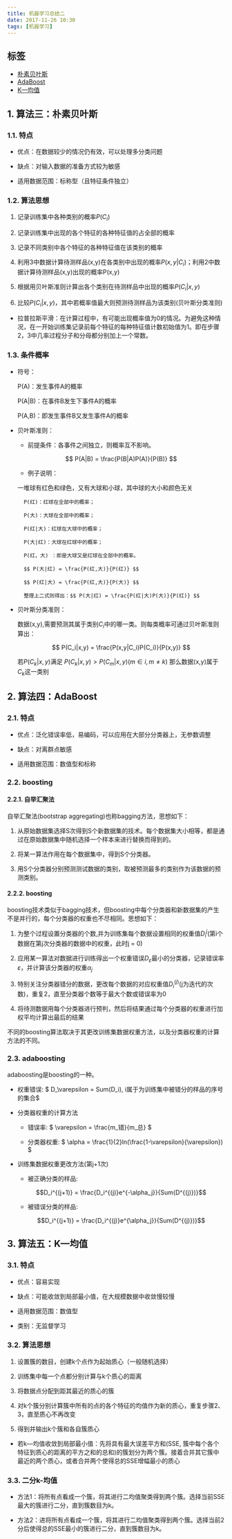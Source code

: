 ```yaml
---
title: 机器学习总结二
date: 2017-11-26 10:30
tags: [机器学习]
---
```


## 标签 ##

* [朴素贝叶斯](#算法三：朴素贝叶斯)
* [AdaBoost](#算法四：AdaBoost)
* [K—均值](#算法五：K—均值)

<!-- more -->

## 1. 算法三：朴素贝叶斯 ##

### 1.1. 特点 ###

- 优点：在数据较少的情况仍有效，可以处理多分类问题

- 缺点：对输入数据的准备方式较为敏感

- 适用数据范围：标称型（且特征条件独立）

### 1.2. 算法思想 ###

1. 记录训练集中各种类别的概率$P(C_i)$

2. 记录训练集中出现的各个特征的各种特征值的占全部的概率

3. 记录不同类别中各个特征的各种特征值在该类别的概率

4. 利用3中数据计算待测样品(x,y)在各类别中出现的概率$P(x,y|C_i)$；利用2中数据计算待测样品(x,y)出现的概率P(x,y)

5. 根据用贝叶斯准则计算出各个类别在待测样品中出现的概率$P(C_i|x,y)$

6. 比较$P(C_i|x,y)$，其中若概率值最大则预测待测样品为该类别(贝叶斯分类准则)

- 拉普拉斯平滑：在计算过程中，有可能出现概率值为0的情况。为避免这种情况，在一开始训练集记录前每个特征的每种特征值计数初始值为1。即在步骤2，3中几率过程分子和分母都分别加上一个常数。

### 1.3. 条件概率 ###

- 符号：
    
    P(A)：发生事件A的概率

    P(A|B)：在事件B发生下事件A的概率

    P(A,B)：即发生事件B又发生事件A的概率

- 贝叶斯准则：

    - 前提条件：各事件之间独立，则概率互不影响。

    $$ P(A|B) = \frac{P(B|A)P(A)}{P(B)} $$

    - 例子说明：
        
    一堆球有红色和绿色，又有大球和小球，其中球的大小和颜色无关
        
        P(红)：红球在全部中的概率；

        P(大)：大球在全部中的概率；

        P(红|大)：红球在大球中的概率；

        P(大|红)：大球在红球中的概率；

        P(红，大) ：即是大球又是红球在全部中的概率。

        $$ P(大|红) = \frac{P(红,大)}{P(红)} $$

        $$ P(红|大) = \frac{P(红,大)}{P(大)} $$

        整理上二式则得出：$$ P(大|红) = \frac{P(红|大)P(大)}{P(红)} $$

- 贝叶斯分类准则：

    数据(x,y),需要预测其属于类别$C_i$中的哪一类。则每类概率可通过贝叶斯准则算出：

    $$ P(C_i|x,y) = \frac{P(x,y|C_i)P(C_i)}{P(x,y)} $$
    
    若$P(C_k|x,y)$满足 $P(C_k|x,y) > P(C_m|x,y) (m ∈ i,m ≠ k)$ 那么数据(x,y)属于$C_k$这一类别




## 2. 算法四：AdaBoost ##

### 2.1. 特点 ###

- 优点：泛化错误率低，易编码，可以应用在大部分分类器上，无参数调整

- 缺点：对离群点敏感

- 适用数据范围：数值型和标称

### 2.2. boosting ###

#### 2.2.1. 自举汇聚法 ####

自举汇聚法(bootstrap aggregating)也称bagging方法，思想如下：

1. 从原始数据集选择S次得到S个新数据集的技术。每个数据集大小相等，都是通过在原始数据集中随机选择一个样本来进行替换而得到的。

2. 将某一算法作用在每个数据集中，得到S个分类器。

3. 用S个分类器分别预测测试数据的类别，取被预测最多的类别作为该数据的预测类别。

#### 2.2.2. boosting ####

boosting技术类似于bagging技术，但boosting中每个分类器和新数据集的产生不是并行的，每个分类器的权重也不尽相同。思想如下：

1. 为整个过程设置分类器的个数,并为训练集每个数据设置相同的权重值$D_i^j$(第i个数据在第j次分类器的数据中的权重，此时j = 0)

2. 应用某一算法对数据进行训练得出一个权重错误$D_\varepsilon$最小的分类器，记录错误率$\varepsilon$，并计算该分类器的权重$\alpha_j$

3. 特别关注分类器错分的数据，更改每个数据的对应权重值$D_i^{(j)}$(j为迭代的次数)，重复2，直至分类器个数等于最大个数或错误率为0

4. 将待测数据用每个分类器进行预判，然后将结果通过每个分类器的权重进行加权平均计算出最后的结果

不同的boosting算法取决于其更改训练集数据权重方法，以及分类器权重的计算方法的不同。

### 2.3. adaboosting ###

adaboosting是boosting的一种。

- 权重错误: $ D_\varepsilon = Sum(D\_i), i属于为训练集中被错分的样品的序号的集合$

- 分类器权重的计算方法

    - 错误率: $ \varepsilon = \frac{m\_错}{m\_总} $

    - 分类器权重: $ \alpha = \frac{1}{2}ln(\frac{1-\varepsilon}{\varepsilon}) $

- 训练集数据权重更改方法(第j+1次)

    - 被正确分类的样品:

    $$D_i^{(j+1)} = \frac{D_i^{(j)}e^{-\alpha_j}}{Sum(D^{(j)})}$$

    - 被错误分类的样品: 

    $$D_i^{(j+1)} = \frac{D_i^{(j)}e^{\alpha_j}}{Sum(D^{(j)})}$$




## 3. 算法五：K—均值 ##

### 3.1. 特点 ###

- 优点：容易实现

- 缺点：可能收敛到局部最小值，在大规模数据中收敛慢较慢

- 适用数据范围：数值型

- 类别：无监督学习

### 3.2. 算法思想 ###

1. 设置簇的数目，创建k个点作为起始质心（一般随机选择）

2. 训练集中每一个点都分别计算与k个质心的距离

3. 将数据点分配到距其最近的质心的簇

4. 对k个簇分别计算簇中所有的点的各个特征的均值作为新的质心，重复步骤2、3，直至质心不再改变

5. 得到并输出k个簇和各自簇质心

- 若k—均值收敛到局部最小值：先将具有最大误差平方和(SSE, 簇中每个各个特征到质心的距离的平方之和的总和)的簇划分为两个簇。接着合并其它簇中最近的两个质心，或者合并两个使得总的SSE增幅最小的质心

### 3.3. 二分k-均值 ###

- 方法1：将所有点看成一个簇，将其进行二均值聚类得到两个簇。选择当前SSE最大的簇进行二分，直到簇数目为k。

- 方法2：进将所有点看成一个簇，将其进行二均值聚类得到两个簇。选择当前2分后使得总的SSE最小的簇进行二分，直到簇数目为k。
